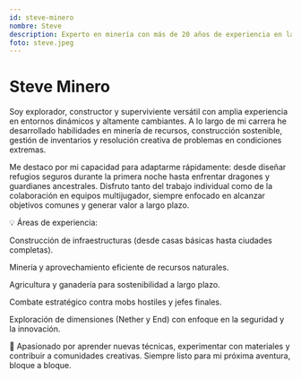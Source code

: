 ```yaml
---
id: steve-minero
nombre: Steve
description: Experto en minería con más de 20 años de experiencia en la industria, especializado en tecnologías sostenibles y gestión de proyectos mineros.
foto: steve.jpeg
---
```


# Steve Minero

Soy explorador, constructor y superviviente versátil con amplia experiencia en entornos dinámicos y altamente cambiantes. A lo largo de mi carrera he desarrollado habilidades en minería de recursos, construcción sostenible, gestión de inventarios y resolución creativa de problemas en condiciones extremas.

Me destaco por mi capacidad para adaptarme rápidamente: desde diseñar refugios seguros durante la primera noche hasta enfrentar dragones y guardianes ancestrales. Disfruto tanto del trabajo individual como de la colaboración en equipos multijugador, siempre enfocado en alcanzar objetivos comunes y generar valor a largo plazo.

💡 Áreas de experiencia:

Construcción de infraestructuras (desde casas básicas hasta ciudades completas).

Minería y aprovechamiento eficiente de recursos naturales.

Agricultura y ganadería para sostenibilidad a largo plazo.

Combate estratégico contra mobs hostiles y jefes finales.

Exploración de dimensiones (Nether y End) con enfoque en la seguridad y la innovación.

🌱 Apasionado por aprender nuevas técnicas, experimentar con materiales y contribuir a comunidades creativas. Siempre listo para mi próxima aventura, bloque a bloque.